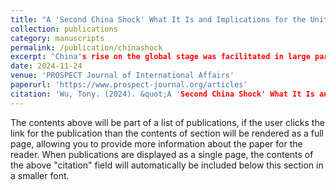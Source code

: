 ```yaml
---
title: "A 'Second China Shock' What It Is and Implications for the United States"
collection: publications
category: manuscripts
permalink: /publication/chinashock
excerpt: 'China's rise on the global stage was facilitated in large part by an artificial export surge, the effects of which was dubbed the 'China Shock.' Now, with the country facing strong economic headwinds, Chinese leaders are trying to craft another export surge to revive growth. The U.S. may be in for another round of job loss and political turmoil.'
date: 2024-11-24
venue: 'PROSPECT Journal of International Affairs'
paperurl: 'https://www.prospect-journal.org/articles'
citation: 'Wu, Tony. (2024). &quot;A 'Second China Shock' What It Is and Implications for the United States.&quot; <i>PROSPECT Journal of International Affairs 1</i>. 1(1).'
---
```


The contents above will be part of a list of publications, if the user clicks the link for the publication than the contents of section will be rendered as a full page, allowing you to provide more information about the paper for the reader. When publications are displayed as a single page, the contents of the above "citation" field will automatically be included below this section in a smaller font.
